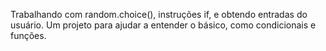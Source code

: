Trabalhando com random.choice(), instruções if, e obtendo entradas do usuário.
Um projeto para ajudar a entender o básico, como condicionais e funções.
